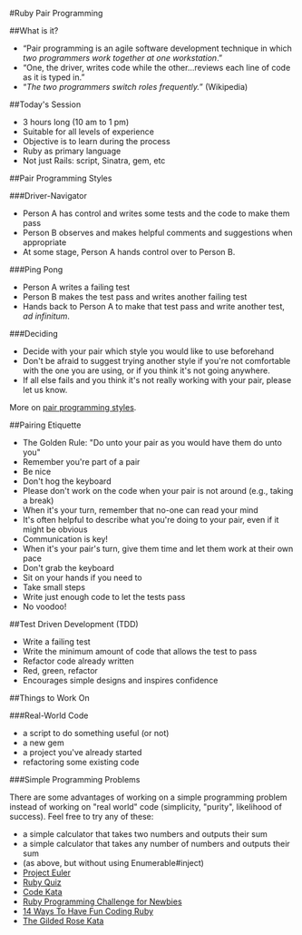 #Ruby Pair Programming

##What is it?

- “Pair programming is an agile software development technique in which *two programmers work together at one workstation*.”- “One, the driver, writes code while the other...reviews each line of code as it is typed in.”- “*The two programmers switch roles frequently.*” (Wikipedia)

##Today's Session

- 3 hours long (10 am to 1 pm)- Suitable for all levels of experience- Objective is to learn during the process- Ruby as primary language- Not just Rails: script, Sinatra, gem, etc

##Pair Programming Styles

###Driver-Navigator

- Person A has control and writes some tests and the code to make them pass
- Person B observes and makes helpful comments and suggestions when appropriate
- At some stage, Person A hands control over to Person B.

###Ping Pong

- Person A writes a failing test
- Person B makes the test pass and writes another failing test
- Hands back to Person A to make that test pass and write another test, *ad infinitum*.

###Deciding

- Decide with your pair which style you would like to use beforehand
- Don't be afraid to suggest trying another style if you're not comfortable with the one you are using, or if you think it's not going anywhere.
- If all else fails and you think it's not really working with your pair, please let us know.

More on [pair programming styles](http://articles.coreyhaines.com/posts/thoughts-on-pair-programming/).

##Pairing Etiquette

- The Golden Rule: "Do unto your pair as you would have them do unto you"
- Remember you're part of a pair
- Be nice
- Don't hog the keyboard
- Please don't work on the code when your pair is not around (e.g., taking a break)
- When it's your turn, remember that no-one can read your mind
- It's often helpful to describe what you're doing to your pair, even if it might be obvious
- Communication is key!
- When it's your pair's turn, give them time and let them work at their own pace
- Don't grab the keyboard
- Sit on your hands if you need to
- Take small steps
- Write just enough code to let the tests pass
- No voodoo!

##Test Driven Development (TDD)
- Write a failing test- Write the minimum amount of code that allows the test to pass- Refactor code already written- Red, green, refactor- Encourages simple designs and inspires confidence

##Things to Work On

###Real-World Code

- a script to do something useful (or not)
- a new gem
- a project you've already started
- refactoring some existing code

###Simple Programming Problems

There are some advantages of working on a simple programming problem instead of working on "real world" code (simplicity, "purity", likelihood of success). Feel free to try any of these:

- a simple calculator that takes two numbers and outputs their sum
- a simple calculator that takes any number of numbers and outputs their sum
- (as above, but without using Enumerable#inject)
- [Project Euler](https://projecteuler.net)
- [Ruby Quiz](http://rubyquiz.com)
- [Code Kata](http://codekata.com)
- [Ruby Programming Challenge for Newbies](http://ruby-challenge.rubylearning.org)
- [14 Ways To Have Fun Coding Ruby](http://rubylearning.com/blog/2010/09/22/14-ways-to-have-fun-coding-ruby/)
- [The Gilded Rose Kata](https://github.com/jimweirich/gilded_rose_kata)
